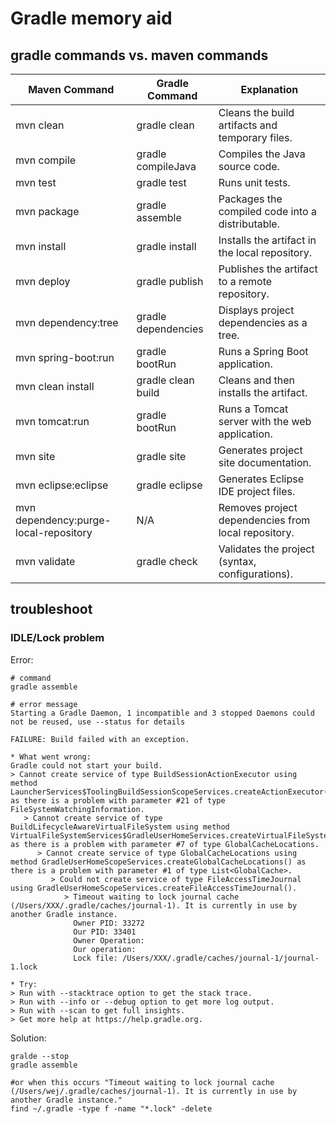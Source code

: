 # Gradle memory aid

## gradle commands vs. maven commands

 Maven Command                  | Gradle Command                 | Explanation                                      |
|-------------------------------|--------------------------------|--------------------------------------------------|
| mvn clean                      | gradle clean                 | Cleans the build artifacts and temporary files.  |
| mvn compile                    | gradle compileJava           | Compiles the Java source code.                   |
| mvn test                       | gradle test                  | Runs unit tests.                                 |
| mvn package                    | gradle assemble              | Packages the compiled code into a distributable. |
| mvn install                    | gradle install               | Installs the artifact in the local repository.   |
| mvn deploy                     | gradle publish               | Publishes the artifact to a remote repository.   |
| mvn dependency:tree            | gradle dependencies          | Displays project dependencies as a tree.         |
| mvn spring-boot:run            | gradle bootRun               | Runs a Spring Boot application.                  |
| mvn clean install              | gradle clean build           | Cleans and then installs the artifact.           |
| mvn tomcat:run                 | gradle bootRun               | Runs a Tomcat server with the web application.   |
| mvn site                       | gradle site                  | Generates project site documentation.            |
| mvn eclipse:eclipse            | gradle eclipse               | Generates Eclipse IDE project files.             |
| mvn dependency:purge-local-repository | N/A                    | Removes project dependencies from local repository. |
| mvn validate                   | gradle check                 | Validates the project (syntax, configurations).  |

## troubleshoot

### IDLE/Lock problem

Error:

```shell
# command 
gradle assemble

# error message
Starting a Gradle Daemon, 1 incompatible and 3 stopped Daemons could not be reused, use --status for details

FAILURE: Build failed with an exception.

* What went wrong:
Gradle could not start your build.
> Cannot create service of type BuildSessionActionExecutor using method LauncherServices$ToolingBuildSessionScopeServices.createActionExecutor() as there is a problem with parameter #21 of type FileSystemWatchingInformation.
   > Cannot create service of type BuildLifecycleAwareVirtualFileSystem using method VirtualFileSystemServices$GradleUserHomeServices.createVirtualFileSystem() as there is a problem with parameter #7 of type GlobalCacheLocations.
      > Cannot create service of type GlobalCacheLocations using method GradleUserHomeScopeServices.createGlobalCacheLocations() as there is a problem with parameter #1 of type List<GlobalCache>.
         > Could not create service of type FileAccessTimeJournal using GradleUserHomeScopeServices.createFileAccessTimeJournal().
            > Timeout waiting to lock journal cache (/Users/XXX/.gradle/caches/journal-1). It is currently in use by another Gradle instance.
              Owner PID: 33272
              Our PID: 33401
              Owner Operation: 
              Our operation: 
              Lock file: /Users/XXX/.gradle/caches/journal-1/journal-1.lock

* Try:
> Run with --stacktrace option to get the stack trace.
> Run with --info or --debug option to get more log output.
> Run with --scan to get full insights.
> Get more help at https://help.gradle.org.
```

Solution:

```shell
gralde --stop
gradle assemble 

#or when this occurs "Timeout waiting to lock journal cache (/Users/wej/.gradle/caches/journal-1). It is currently in use by another Gradle instance."
find ~/.gradle -type f -name "*.lock" -delete
```
